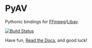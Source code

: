 PyAV
====

Pythonic bindings for [FFmpeg][ffmpeg]/[Libav][libav].

[ffmpeg]: http://ffmpeg.org/
[libav]: http://libav.org/

[![Build Status](https://secure.travis-ci.org/mikeboers/PyAV.png?branch=master)](https://travis-ci.org/mikeboers/PyAV)

Have fun, [Read the Docs](http://mikeboers.github.io/PyAV/), and good luck!
